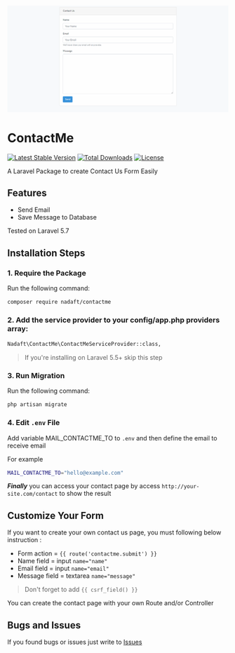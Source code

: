 ![alt text](https://raw.githubusercontent.com/Nadaft/contactme/master/preview.png)

# ContactMe

[![Latest Stable Version](https://poser.pugx.org/nadaft/contactme/v/stable)](https://packagist.org/packages/nadaft/contactme)
[![Total Downloads](https://poser.pugx.org/nadaft/contactme/downloads)](https://packagist.org/packages/nadaft/contactme)
[![License](https://poser.pugx.org/nadaft/contactme/license)](https://packagist.org/packages/nadaft/contactme)

A Laravel Package to create Contact Us Form Easily

## Features
- Send Email
- Save Message to Database

Tested on Laravel 5.7

## Installation Steps

### 1. Require the Package

Run the following command: 

```bash
composer require nadaft/contactme
```

### 2. Add the service provider to your config/app.php providers array:

```bash
Nadaft\ContactMe\ContactMeServiceProvider::class,
```

> If you're installing on Laravel 5.5+ skip this step

### 3. Run Migration

Run the following command: 

```bash
php artisan migrate
```

### 4. Edit `.env` File

Add variable MAIL_CONTACTME_TO to `.env` and then define the email to receive email

For example

```bash
MAIL_CONTACTME_TO="hello@example.com"
```
***Finally*** you can access your contact page by access `http://your-site.com/contact` to show the result


## Customize Your Form

If you want to create your own contact us page, you must following below instruction :

- Form action = `{{ route('contactme.submit') }}`
- Name field = input `name="name"`
- Email field = input `name="email"`
- Message field = textarea `name="message"`

> Don't forget to add `{{ csrf_field() }}`
 
 You can create the contact page with your own Route and/or Controller

## Bugs and Issues

If you found bugs or issues just write to [Issues](https://github.com/nadaft/contactme/issues)
